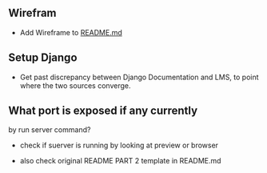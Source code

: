 ## Wirefram
- Add Wireframe to [README.md](Documentation/README.md)

## Setup Django
- Get past discrepancy between Django Documentation and LMS, to 
point where the two sources converge.

## What port is exposed if any currently
by run server command?

- check if suerver is running by looking at 
preview or browser

- also check original README PART 2 template
in README.md